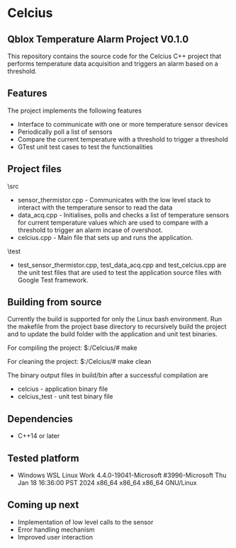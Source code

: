 # Celcius
## Qblox Temperature Alarm Project V0.1.0

This repository contains the source code for the Celcius C++ project that performs temperature data acquisition and triggers an alarm based on a threshold.

## Features
The project implements the following features 
- Interface to communicate with one or more temperature sensor devices
- Periodically poll a list of sensors
- Compare the current temperature with a threshold to trigger a threshold
- GTest unit test cases to test the functionalities

## Project files
\src
- sensor_thermistor.cpp - Communicates with the low level stack to interact with the temperature sensor to read the data
- data_acq.cpp - Initialises, polls and checks a list of temperature sensors for current temperature values which are used to compare with a threshold to trigger an alarm incase of overshoot.
- celcius.cpp - Main file that sets up and runs the application.

\test
- test_sensor_thermistor.cpp, test_data_acq.cpp and test_celcius.cpp are the unit test files that are used to test the application source files with Google Test framework.

## Building from source
Currently the build is supported for only the Linux bash environment. Run the makefile from the project base directory to recursively build the project and to update the build folder with the application and unit test binaries.

For compiling the project:
$:/Celcius/# make 

For cleaning the project:
$:/Celcius/# make clean

The binary output files in build/bin after a successful compilation are
- celcius - application binary file
- celcius_test - unit test binary file

## Dependencies
- C++14 or later

## Tested platform
- Windows WSL Linux Work 4.4.0-19041-Microsoft #3996-Microsoft Thu Jan 18 16:36:00 PST 2024 x86_64 x86_64 x86_64 GNU/Linux 

## Coming up next
- Implementation of low level calls to the sensor
- Error handling mechanism
- Improved user interaction
